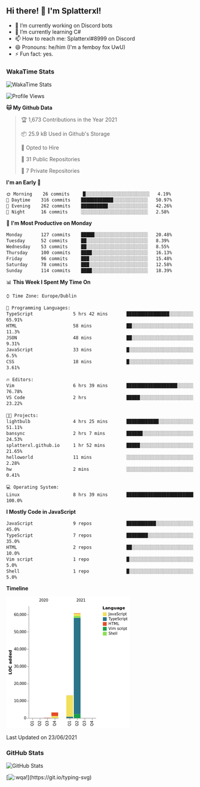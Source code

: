 ## Hi there! 👋 I'm Splatterxl!

- 🔭 I’m currently working on Discord bots
- 🌱 I’m currently learning C#
- 📫 How to reach me: Splatterxl#8999 on Discord
- 😄 Pronouns: he/him (I'm a femboy fox UwU)
- ⚡ Fun fact: yes.

### WakaTime Stats
![WakaTime Stats](https://wakatime.com/share/@Splatterxl/3171b454-6d7f-4cf9-91d7-768613f3b8c2.svg)
<!--START_SECTION:waka-->
![Profile Views](http://img.shields.io/badge/Profile%20Views-5-blue)

**🐱 My Github Data** 

> 🏆 1,673 Contributions in the Year 2021
 > 
> 📦 25.9 kB Used in Github's Storage 
 > 
> 💼 Opted to Hire
 > 
> 📜 31 Public Repositories 
 > 
> 🔑 7 Private Repositories  
 > 
**I'm an Early 🐤** 

```text
🌞 Morning    26 commits     █░░░░░░░░░░░░░░░░░░░░░░░░   4.19% 
🌆 Daytime    316 commits    ████████████░░░░░░░░░░░░░   50.97% 
🌃 Evening    262 commits    ██████████░░░░░░░░░░░░░░░   42.26% 
🌙 Night      16 commits     ░░░░░░░░░░░░░░░░░░░░░░░░░   2.58%

```
📅 **I'm Most Productive on Monday** 

```text
Monday       127 commits    █████░░░░░░░░░░░░░░░░░░░░   20.48% 
Tuesday      52 commits     ██░░░░░░░░░░░░░░░░░░░░░░░   8.39% 
Wednesday    53 commits     ██░░░░░░░░░░░░░░░░░░░░░░░   8.55% 
Thursday     100 commits    ████░░░░░░░░░░░░░░░░░░░░░   16.13% 
Friday       96 commits     ███░░░░░░░░░░░░░░░░░░░░░░   15.48% 
Saturday     78 commits     ███░░░░░░░░░░░░░░░░░░░░░░   12.58% 
Sunday       114 commits    ████░░░░░░░░░░░░░░░░░░░░░   18.39%

```


📊 **This Week I Spent My Time On** 

```text
⌚︎ Time Zone: Europe/Dublin

💬 Programming Languages: 
TypeScript               5 hrs 42 mins       ████████████████░░░░░░░░░   65.91% 
HTML                     58 mins             ██░░░░░░░░░░░░░░░░░░░░░░░   11.3% 
JSON                     48 mins             ██░░░░░░░░░░░░░░░░░░░░░░░   9.31% 
JavaScript               33 mins             █░░░░░░░░░░░░░░░░░░░░░░░░   6.5% 
CSS                      18 mins             █░░░░░░░░░░░░░░░░░░░░░░░░   3.61%

🔥 Editors: 
Vim                      6 hrs 39 mins       ███████████████████░░░░░░   76.78% 
VS Code                  2 hrs               █████░░░░░░░░░░░░░░░░░░░░   23.22%

🐱‍💻 Projects: 
lightbulb                4 hrs 25 mins       ████████████░░░░░░░░░░░░░   51.11% 
bansync                  2 hrs 7 mins        ██████░░░░░░░░░░░░░░░░░░░   24.53% 
splatterxl.github.io     1 hr 52 mins        █████░░░░░░░░░░░░░░░░░░░░   21.65% 
helloworld               11 mins             ░░░░░░░░░░░░░░░░░░░░░░░░░   2.28% 
hw                       2 mins              ░░░░░░░░░░░░░░░░░░░░░░░░░   0.41%

💻 Operating System: 
Linux                    8 hrs 39 mins       █████████████████████████   100.0%

```

**I Mostly Code in JavaScript** 

```text
JavaScript               9 repos             ███████████░░░░░░░░░░░░░░   45.0% 
TypeScript               7 repos             ████████░░░░░░░░░░░░░░░░░   35.0% 
HTML                     2 repos             ██░░░░░░░░░░░░░░░░░░░░░░░   10.0% 
Vim script               1 repo              █░░░░░░░░░░░░░░░░░░░░░░░░   5.0% 
Shell                    1 repo              █░░░░░░░░░░░░░░░░░░░░░░░░   5.0%

```


**Timeline**

![Chart not found](https://raw.githubusercontent.com/nearlySplat/nearlySplat/master/charts/bar_graph.png) 


 Last Updated on 23/06/2021
<!--END_SECTION:waka-->


### GitHub Stats
![GitHub Stats](https://github-readme-stats.vercel.app/api?username=nearlySplat&count_private=true&show_icons=true&theme=dark)

[![:wqa!](https://readme-typing-svg.herokuapp.com?font=Fira+Code&color=000000&center=true&vCenter=true&lines=%3Awqa!)](https://git.io/typing-svg)
